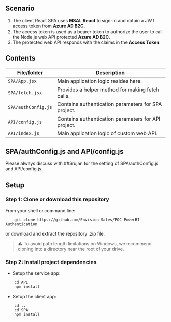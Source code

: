

## Scenario

1. The client React SPA uses **MSAL React** to sign-in and obtain a JWT access token from **Azure AD B2C**.
1. The access token is used as a bearer token to authorize the user to call the Node.js web API protected **Azure AD B2C**.
1. The protected web API responds with the claims in the **Access Token**.


## Contents

| File/folder         | Description                                         |
|---------------------|-----------------------------------------------------|
| `SPA/App.jsx`       | Main application logic resides here.                |
| `SPA/fetch.jsx`     | Provides a helper method for making fetch calls.    |
| `SPA/authConfig.js` | Contains authentication parameters for SPA project. |
| `API/config.js`     | Contains authentication parameters for API project. |
| `API/index.js`      | Main application logic of custom web API.           |


## SPA/authConfig.js and API/config.js

  Please always discuss with ##Srujan for the setting of SPA/authConfig.js and API/config.js. 

## Setup

### Step 1: Clone or download this repository

From your shell or command line:

```console
    git clone https://github.com/Envision-Sales/POC-PowerBI-Authentication
```

or download and extract the repository .zip file.

> :warning: To avoid path length limitations on Windows, we recommend cloning into a directory near the root of your drive.

### Step 2: Install project dependencies

- Setup the service app:

```console
    cd API
    npm install
```

- Setup the client app:

```console
    cd ..
    cd SPA
    npm install
```




